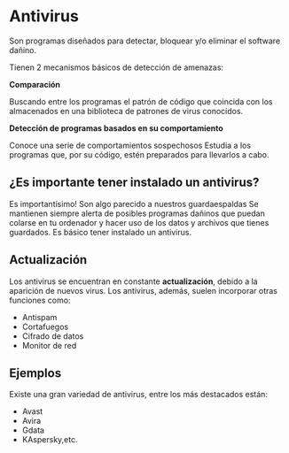 # Antivirus 

Son programas diseñados para detectar, bloquear y/o eliminar el software dañino.

Tienen 2 mecanismos básicos de detección de amenazas: 

**Comparación**

Buscando entre los programas el patrón de código que coincida con los almacenados en una biblioteca de patrones de virus conocidos. 

**Detección de programas basados en su comportamiento**

Conoce una serie de comportamientos sospechosos
Estudia a los programas que, por su código, estén preparados para llevarlos a cabo. 

## ¿Es importante tener instalado un antivirus?

Es importantísimo!
Son algo parecido a nuestros guardaespaldas
Se mantienen siempre alerta de posibles programas dañinos que puedan colarse en tu ordenador y hacer uso de los datos y archivos que tienes guardados. 
Es básico tener instalado un antivirus. 

## Actualización

Los antivirus se encuentran en constante **actualización**, debido a la aparición de nuevos virus. Los antivirus, además, suelen incorporar otras funciones como:

- Antispam
- Cortafuegos
- Cifrado de datos
- Monitor de red

## Ejemplos

Existe una gran variedad de antivirus, entre los más destacados están:

- Avast
- Avira
- Gdata
- KAspersky,etc.


